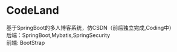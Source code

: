 # CodeLand
基于SpringBoot的多人博客系统，仿CSDN（前后独立完成,Coding中）
<br>后端：SpringBoot,Mybatis,SpringSecurity
<br>前端: BootStrap
